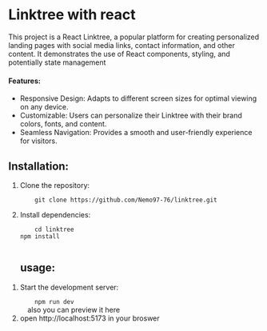 <h1>
  Linktree with react
</h1>
<span>
  This project is a React Linktree, a popular platform for creating personalized landing pages with social media links, contact information, and other content. It demonstrates the use of React components, styling, and potentially state management
</span>

<h4>Features:</h4>
<ul>
  <li>Responsive Design: Adapts to different screen sizes for optimal viewing on any device.</li>
  <li>Customizable: Users can personalize their Linktree with their brand colors, fonts, and content.</li>
  <li>Seamless Navigation: Provides a smooth and user-friendly experience for visitors.</li>
</ul>
<h2>
  Installation:
</h2>

<ol>
  <li>Clone the repository:</li>
  <code>
    git clone https://github.com/Nemo97-76/linktree.git
  </code>
  <li>
    Install dependencies:
  </li>
  <code>
    cd linktree
npm install
  </code>
</ol>

<ol>
    <h2>usage:</h2>

  <li>
    Start the development server:
  </li>
  <code>
    npm run dev
  </code>

<span>
also you can preview it <a herf="https://main--nemolinktree.netlify.app/" traget="-blank">here</a>
</span>
  <li>
    open <a>http://localhost:5173</a> in your broswer
  </li>
</ol>
